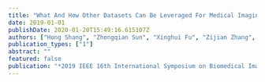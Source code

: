 ```yaml
---
title: "What And How Other Datasets Can Be Leveraged For Medical Imaging Classification"
date: 2019-01-01
publishDate: 2020-01-20T15:49:16.615107Z
authors: ["Hong Shang", "Zhongqian Sun", "Xinghui Fu", "Zijian Zhang", "Wei Yang"]
publication_types: ["1"]
abstract: ""
featured: false
publication: "*2019 IEEE 16th International Symposium on Biomedical Imaging (ISBI 2019)*"
---
```


